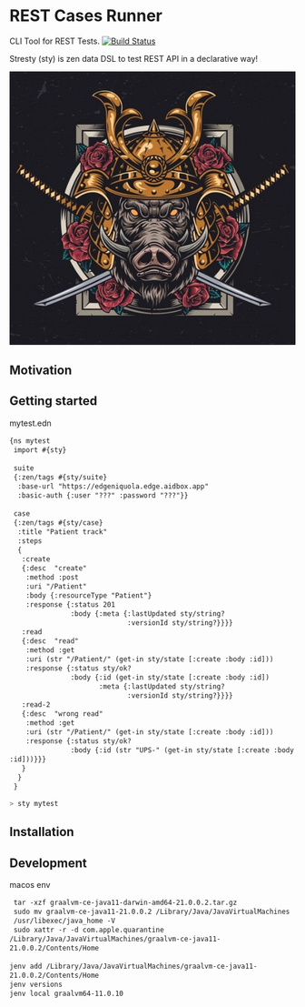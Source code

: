 # REST Cases Runner

CLI Tool for REST Tests. [![Build Status](https://travis-ci.org/Aidbox/stresty.svg?branch=master)](https://travis-ci.org/Aidbox/stresty)

Stresty (sty) is zen data DSL to test REST API in a declarative way!

![hog](hog.jpeg)

## Motivation


## Getting started

mytest.edn
```edn
{ns mytest
 import #{sty}

 suite
 {:zen/tags #{sty/suite}
  :base-url "https://edgeniquola.edge.aidbox.app"
  :basic-auth {:user "???" :password "???"}}

 case
 {:zen/tags #{sty/case}
  :title "Patient track"
  :steps
  {
   :create
   {:desc  "create"
    :method :post
    :uri "/Patient"
    :body {:resourceType "Patient"}
    :response {:status 201
               :body {:meta {:lastUpdated sty/string?
                             :versionId sty/string?}}}}
   :read
   {:desc  "read"
    :method :get
    :uri (str "/Patient/" (get-in sty/state [:create :body :id]))
    :response {:status sty/ok?
               :body {:id (get-in sty/state [:create :body :id])
                      :meta {:lastUpdated sty/string?
                             :versionId sty/string?}}}}
   :read-2
   {:desc  "wrong read"
    :method :get
    :uri (str "/Patient/" (get-in sty/state [:create :body :id]))
    :response {:status sty/ok?
               :body {:id (str "UPS-" (get-in sty/state [:create :body :id]))}}}
   }
  }
 }

```

```sh
> sty mytest
```


## Installation


## Development

macos env

```
 tar -xzf graalvm-ce-java11-darwin-amd64-21.0.0.2.tar.gz
 sudo mv graalvm-ce-java11-21.0.0.2 /Library/Java/JavaVirtualMachines
 /usr/libexec/java_home -V
 sudo xattr -r -d com.apple.quarantine /Library/Java/JavaVirtualMachines/graalvm-ce-java11-21.0.0.2/Contents/Home
 
jenv add /Library/Java/JavaVirtualMachines/graalvm-ce-java11-21.0.0.2/Contents/Home
jenv versions
jenv local graalvm64-11.0.10
```
